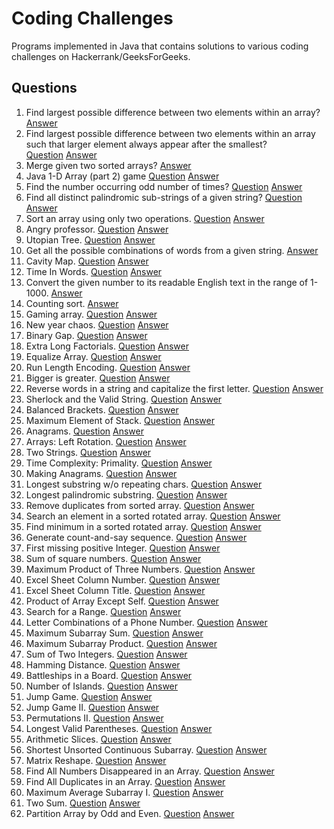 # Coding Challenges
Programs implemented in Java that contains solutions to various coding challenges on Hackerrank/GeeksForGeeks.

## Questions
1. Find largest possible difference between two elements within an array?
  [Answer](../master/Challenges/src/Solution.java#L68)
2. Find largest possible difference between two elements within an array such that larger element always appear after the smallest?           
  [Question](http://www.geeksforgeeks.org/maximum-difference-between-two-elements/)
  [Answer](../master/Challenges/src/Solution.java#L88)
3. Merge given two sorted arrays?
  [Answer](../master/Challenges/src/Solution.java#L107)
4. Java 1-D Array (part 2) game
  [Question](https://www.hackerrank.com/challenges/java-1d-array)
  [Answer](../master/Challenges/src/Solution.java#L158)
5. Find the number occurring odd number of times? [Question](http://www.geeksforgeeks.org/find-the-number-occurring-odd-number-of-times/)
  [Answer](../master/Challenges/src/Solution.java#L181)
6. Find all distinct palindromic sub-strings of a given string? [Question](http://www.geeksforgeeks.org/find-number-distinct-palindromic-sub-strings-given-string/)
  [Answer](../master/Challenges/src/Solution.java#L201)
7. Sort an array using only two operations. [Question](https://www.hackerrank.com/challenges/almost-sorted)
  [Answer](../master/Challenges/src/Solution.java#L252)
8. Angry professor. [Question](https://www.hackerrank.com/challenges/angry-professor)
  [Answer](../master/Challenges/src/Solution.java#L315)
9. Utopian Tree. [Question](https://www.hackerrank.com/challenges/utopian-tree)
  [Answer](../master/Challenges/src/Solution.java#L340)
10. Get all the possible combinations of words from a given string.
  [Answer](../master/Challenges/src/Solution.java#L367)
11. Cavity Map. [Question](https://www.hackerrank.com/challenges/cavity-map)
  [Answer](../master/Challenges/src/Solution.java#L410)
12. Time In Words. [Question](https://www.hackerrank.com/challenges/the-time-in-words)
  [Answer](../master/Challenges/src/Solution.java#L470)
13. Convert the given number to its readable English text in the range of 1-1000. [Answer](../master/Challenges/src/Solution.java#L533)
14. Counting sort. [Answer](../master/Challenges/src/Solution.java#L584)
15. Gaming array. [Question](https://www.hackerrank.com/challenges/an-interesting-game-1)
  [Answer](../master/Challenges/src/Solution.java#L628)
16. New year chaos. [Question](https://www.hackerrank.com/challenges/new-year-chaos)
  [Answer](../master/Challenges/src/Solution.java#L667)
17. Binary Gap. [Question](https://codility.com/programmers/lxessons/1-iterations/binary_gap/)
  [Answer](../master/Challenges/src/Solution.java#L733)
18. Extra Long Factorials. [Question](https://www.hackerrank.com/challenges/extra-long-factorials)
  [Answer](../master/Challenges/src/Solution.java#L756)
19. Equalize Array. [Question](https://www.hackerrank.com/challenges/equality-in-a-array)
  [Answer](../master/Challenges/src/Solution.java#L773)
20. Run Length Encoding. [Question](http://practice.geeksforgeeks.org/problems/run-length-encoding/1)
  [Answer](../master/Challenges/src/Solution.java#L803)
21. Bigger is greater. [Question](https://www.hackerrank.com/challenges/bigger-is-greater)
  [Answer](../master/Challenges/src/Solution.java#L837)
22. Reverse words in a string and capitalize the first letter. [Question](https://www.hackerrank.com/contests/codejam/challenges/reverse-words)
  [Answer](../master/Challenges/src/Solution.java#L893)
23. Sherlock and the Valid String. [Question](https://www.hackerrank.com/challenges/sherlock-and-valid-string)
  [Answer](../master/Challenges/src/Solution.java#L950)
24. Balanced Brackets. [Question](https://www.hackerrank.com/challenges/balanced-brackets)
  [Answer](../master/Challenges/src/Solution.java#L991)
25. Maximum Element of Stack. [Question](https://www.hackerrank.com/challenges/maximum-element)
  [Answer](../master/Challenges/src/Solution.java#L1037)
26. Anagrams. [Question](https://www.hackerrank.com/challenges/anagram)
  [Answer](../master/Challenges/src/Solution.java#L1086)
27. Arrays: Left Rotation. [Question](https://www.hackerrank.com/challenges/ctci-array-left-rotation)
  [Answer](../master/Challenges/src/Solution.java#L1128)
28. Two Strings. [Question](https://www.hackerrank.com/challenges/two-strings)
  [Answer](../master/Challenges/src/Solution.java#L1158)
29. Time Complexity: Primality. [Question](https://www.hackerrank.com/challenges/ctci-big-o)
  [Answer](../master/Challenges/src/Solution.java#L1191)
30. Making Anagrams. [Question](https://www.hackerrank.com/challenges/making-anagrams)
  [Answer](../master/Challenges/src/Solution.java#L1211)
31. Longest substring w/o repeating chars. [Question](https://leetcode.com/problems/longest-substring-without-repeating-characters)
  [Answer](../master/Challenges/src/Solution.java#L1235)
32. Longest palindromic substring. [Question](https://leetcode.com/problems/longest-palindromic-substring)
  [Answer](../master/Challenges/src/Solution.java#L1265)
34. Remove duplicates from sorted array. [Question](https://leetcode.com/problems/remove-duplicates-from-sorted-array)
  [Answer](../master/Challenges/src/Solution.java#L1327)
35. Search an element in a sorted rotated array. [Question](https://leetcode.com/problems/search-in-rotated-sorted-array)
  [Answer](../master/Challenges/src/Solution.java#L1347)
36. Find minimum in a sorted rotated array. [Question](https://leetcode.com/problems/find-minimum-in-rotated-sorted-array)
  [Answer](../master/Challenges/src/Solution.java#L1377)
37. Generate count-and-say sequence. [Question](https://leetcode.com/problems/count-and-say)
[Answer](../master/Challenges/src/Solution.java#L1414)
38. First missing positive Integer. [Question](https://leetcode.com/problems/first-missing-positive/)
[Answer](../master/Challenges/src/Solution.java#L1451)
39. Sum of square numbers. [Question](https://leetcode.com/problems/sum-of-square-numbers/)
[Answer](../master/Challenges/src/Solution.java#L1488)
39. Maximum Product of Three Numbers. [Question](https://leetcode.com/problems/maximum-product-of-three-numbers/)
[Answer](../master/Challenges/src/Solution.java#L1537)
40. Excel Sheet Column Number. [Question](https://leetcode.com/problems/excel-sheet-column-number/)
[Answer](../master/Challenges/src/Solution.java#L1559)
41. Excel Sheet Column Title. [Question](https://leetcode.com/problems/excel-sheet-column-title/)
[Answer](../master/Challenges/src/Solution.java#L1577)
42. Product of Array Except Self. [Question](https://leetcode.com/problems/product-of-array-except-self/)
[Answer](../master/Challenges/src/Solution.java#L1600)
43. Search for a Range. [Question](https://leetcode.com/problems/search-for-a-range/)
[Answer](../master/Challenges/src/Solution.java#L1629)
43. Letter Combinations of a Phone Number. [Question](https://leetcode.com/problems/letter-combinations-of-a-phone-number/)
[Answer](../master/Challenges/src/Solution.java#L1672)
44. Maximum Subarray Sum. [Question](https://leetcode.com/problems/maximum-subarray/)
[Answer](../master/Challenges/src/Solution.java#L1710)
45. Maximum Subarray Product. [Question](https://leetcode.com/problems/maximum-product-subarray/)
[Answer](../master/Challenges/src/Solution.java#L1730)
46. Sum of Two Integers. [Question](https://leetcode.com/problems/sum-of-two-integers/)
[Answer](../master/Challenges/src/Solution.java#L1758)
47. Hamming Distance. [Question](https://leetcode.com/problems/hamming-distance/)
[Answer](../master/Challenges/src/Solution.java#L1786)
48. Battleships in a Board. [Question](https://leetcode.com/problems/battleships-in-a-board/)
[Answer](../master/Challenges/src/Solution.java#L1815)
49. Number of Islands. [Question](https://leetcode.com/problems/number-of-islands/)
[Answer](../master/Challenges/src/Solution.java#L1856)
50. Jump Game. [Question](https://leetcode.com/problems/jump-game/)
[Answer](../master/Challenges/src/Solution.java#L1903)
51. Jump Game II. [Question](https://leetcode.com/problems/jump-game-ii/)
[Answer](../master/Challenges/src/Solution.java#L1937)
52. Permutations II. [Question](https://leetcode.com/problems/permutations-ii/)
[Answer](../master/Challenges/src/Solution.java#L1967)
53. Longest Valid Parentheses. [Question](https://leetcode.com/problems/longest-valid-parentheses/)
[Answer](../master/Challenges/src/Solution.java#L2004)
54. Arithmetic Slices. [Question](https://leetcode.com/problems/arithmetic-slices/)
[Answer](../master/Challenges/src/Solution.java#L2050)
55. Shortest Unsorted Continuous Subarray. [Question](https://leetcode.com/problems/shortest-unsorted-continuous-subarray/)
[Answer](../master/Challenges/src/Solution.java#L2078)
56. Matrix Reshape. [Question](https://leetcode.com/problems/reshape-the-matrix/)
[Answer](../master/Challenges/src/Solution.java#L2125)
56. Find All Numbers Disappeared in an Array. [Question](https://leetcode.com/problems/find-all-numbers-disappeared-in-an-array/)
[Answer](../master/Challenges/src/Solution.java#L2159)
57. Find All Duplicates in an Array. [Question](https://leetcode.com/problems/find-all-duplicates-in-an-array/)
[Answer](../master/Challenges/src/Solution.java#L2201)
58. Maximum Average Subarray I. [Question](https://leetcode.com/problems/maximum-average-subarray-i/)
[Answer](../master/Challenges/src/Solution.java#L2257)
59. Two Sum. [Question](https://leetcode.com/problems/two-sum/)
[Answer](../master/Challenges/src/Solution.java#L2287)
60. Partition Array by Odd and Even. [Question](http://www.lintcode.com/en/problem/partition-array-by-odd-and-even/)
[Answer](../master/Challenges/src/Solution.java#L2313)
